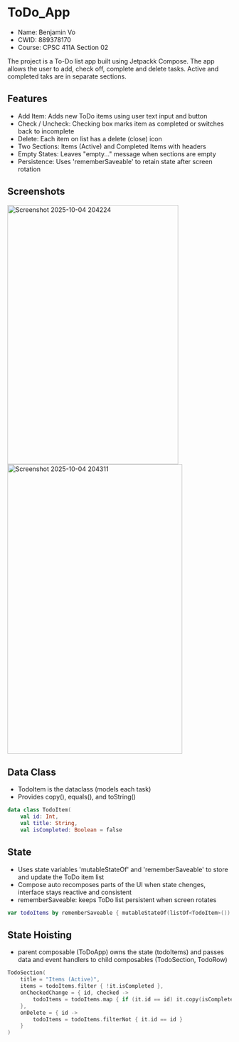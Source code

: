# ToDo_App
- Name: Benjamin Vo
- CWID: 889378170
- Course: CPSC 411A Section 02

The project is a To-Do list app built using Jetpackk Compose.
The app allows the user to add, check off, complete and delete tasks.
Active and completed taks are in separate sections.

## Features
- Add Item: Adds new ToDo items using user text input and button
- Check / Uncheck: Checking box marks item as completed or switches back to incomplete
- Delete: Each item on list has a delete (close) icon
- Two Sections: Items (Active) and Completed Items with headers
- Empty States: Leaves "empty..." message when sections are empty
- Persistence: Uses 'rememberSaveable' to retain state after screen rotation

## Screenshots
<img width="384" height="581" alt="Screenshot 2025-10-04 204224" src="https://github.com/user-attachments/assets/cab6c40e-eda3-4846-bff6-8e4fe1e0e4ac" />
<img width="393" height="649" alt="Screenshot 2025-10-04 204311" src="https://github.com/user-attachments/assets/b380874b-2d8c-492d-ad4c-ac1f132de9bf" />

## Data Class
- TodoItem is the dataclass (models each task)
- Provides copy(), equals(), and toString()

```kotlin
data class TodoItem(
    val id: Int,
    val title: String,
    val isCompleted: Boolean = false
```
## State
- Uses state variables 'mutableStateOf' and 'rememberSaveable' to store and update the ToDo item list
- Compose auto recomposes parts of the UI when state chenges, interface stays reactive and consistent
- rememberSaveable: keeps ToDo list persistent when screen rotates

```kotlin
var todoItems by rememberSaveable { mutableStateOf(listOf<TodoItem>()) }
```
## State Hoisting
- parent composable (ToDoApp) owns the state (todoItems) and passes data and event handlers to child composables (TodoSection, TodoRow)

```kotlin
TodoSection(
    title = "Items (Active)",
    items = todoItems.filter { !it.isCompleted },
    onCheckedChange = { id, checked ->
        todoItems = todoItems.map { if (it.id == id) it.copy(isCompleted = checked) else it }
    },
    onDelete = { id ->
        todoItems = todoItems.filterNot { it.id == id }
    }
)
```
